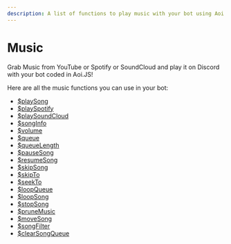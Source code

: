```yaml
---
description: A list of functions to play music with your bot using Aoi.JS.
---
```


# Music

Grab Music from YouTube or Spotify or SoundCloud and play it on Discord with your bot coded in Aoi.JS!

Here are all the music functions you can use in your bot:

* [$playSong](../../functions/usdplaysong.md)
* [$playSpotify](../../functions/usdplayspotify.md)
* [$playSoundCloud](../../functions/usdplaysoundcloud.md)
* [$songInfo](../../functions/usdsonginfo.md)
* [$volume](../../functions/usdvolume.md)
* [$queue](../../functions/usdqueue.md)
* [$queueLength](../../functions/usdqueuelength.md)
* [$pauseSong](../../functions/usdpausesong.md)
* [$resumeSong](../../functions/usdresumesong.md)
* [$skipSong](../../functions/usdskipsong.md)
* [$skipTo](../../functions/usdskipto.md)
* [$seekTo](../../functions/usdseekto.md)
* [$loopQueue](../../functions/usdloopqueue.md)
* [$loopSong](../../functions/usdloopsong.md)
* [$stopSong](../../functions/usdstopsong.md)
* [$pruneMusic](../../functions/usdprunemusic.md)
* [$moveSong](../../functions/usdmovesong.md)
* [$songFilter](../../functions/usdsongfilter.md)
* [$clearSongQueue](../../functions/usdclearsongqueue.md)

